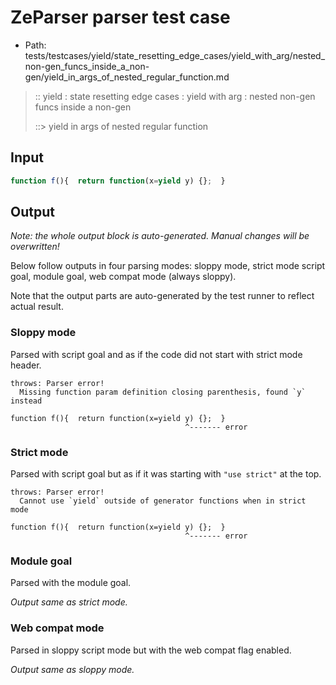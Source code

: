 # ZeParser parser test case

- Path: tests/testcases/yield/state_resetting_edge_cases/yield_with_arg/nested_non-gen_funcs_inside_a_non-gen/yield_in_args_of_nested_regular_function.md

> :: yield : state resetting edge cases : yield with arg : nested non-gen funcs inside a non-gen
>
> ::> yield in args of nested regular function

## Input


`````js
function f(){  return function(x=yield y) {};  }
`````

## Output

_Note: the whole output block is auto-generated. Manual changes will be overwritten!_

Below follow outputs in four parsing modes: sloppy mode, strict mode script goal, module goal, web compat mode (always sloppy).

Note that the output parts are auto-generated by the test runner to reflect actual result.

### Sloppy mode

Parsed with script goal and as if the code did not start with strict mode header.

`````
throws: Parser error!
  Missing function param definition closing parenthesis, found `y` instead

function f(){  return function(x=yield y) {};  }
                                       ^------- error
`````

### Strict mode

Parsed with script goal but as if it was starting with `"use strict"` at the top.

`````
throws: Parser error!
  Cannot use `yield` outside of generator functions when in strict mode

function f(){  return function(x=yield y) {};  }
                                       ^------- error
`````


### Module goal

Parsed with the module goal.

_Output same as strict mode._

### Web compat mode

Parsed in sloppy script mode but with the web compat flag enabled.

_Output same as sloppy mode._
